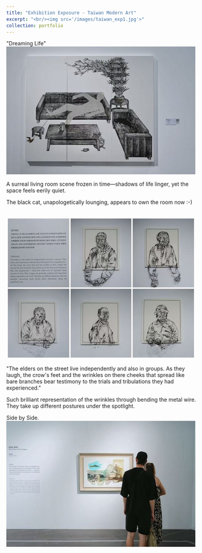 ```yaml
---
title: "Exhibition Exposure - Taiwan Modern Art"
excerpt: "<br/><img src='/images/taiwan_exp1.jpg'>"
collection: portfolio
---
```


"Dreaming Life"
<br/><img src='/images/taiwan_exp1.jpg'>

A surreal living room scene frozen in time—shadows of life linger, yet the space feels eerily quiet. 

The black cat, unapologetically lounging, appears to own the room now :-)


<br/><img src='/images/taiwan_exp2.jpg'>

"The elders on the street live independently and also in groups. As they laugh, the crow's feet and the wrinkles on there cheeks that spread like bare branches bear testimony to the trials and tribulations they had experienced."

Such brilliant representation of the wrinkles through bending the metal wire. They take up different postures under the spotlight.

Side by Side.
<br/><img src='/images/taiwan_exp3.jpg'>
